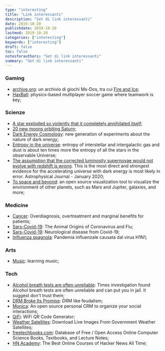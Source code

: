 ```yaml
---
type: "interesting"
title: "Link interessanti"
description: "Set di link interessanti"
date: 2019-10-20
publishdate: 2019-10-20
lastmod: 2019-10-20
categories: ["interesting"]
keywords: ["interesting"]
draft: false
toc: false
notesforauthors: "Set di link interessanti"
summary: "Set di link interessanti"
---
```


<h3>Gaming</h3>
<ul>
  <li>
    <a href="https://archive.org/details/softwarelibrary_msdos">archive.org</a>: un archivio di giochi Ms-Dos, tra cui <a href="https://www.mobygames.com/game/dos/fire-ice/release-info">Fire and Ice</a>;
  </li>
  <li>
    <a href="https://www.haxball.com/">HaxBall</a>: physics-based multiplayer soccer game where teamwork is key;
  </li>
</ul>

<h3>Scienze</h3>
<ul>
  <li>
    <a href="https://www.syfy.com/syfywire/across-the-universe-a-star-exploded-so-violently-that-it-completely-annihilated-itself">A star exploded so violently that it completely annihilated itself;</a>
  </li>
  <li>
    <a href="http://dtm.carnegiescience.edu/news/twenty-new-moons-found-orbiting-saturn">20 new moons orbiting Saturn;</a>
  </li>
  <li>
    <a href="https://physics.aps.org/articles/v13/1">Dark Energy Cosmology</a>: new generation of experiments about the nature of dark energy;
  </li>
  <li>
    <a href="https://johncarlosbaez.wordpress.com/2020/01/25/entropy-in-the-universe/">Entropy in the universe</a>: entropy of interstellar and intergalactic gas and dust is about ten times more the entropy of all the stars in the observable Universe;
  </li>
  <li>
    <a href="https://phys.org/news/2020-01-evidence-key-assumption-discovery-dark.html">The assumption that the corrected luminosity supernovae would not evolve with redshift is wrong</a>. This is the most direct and strongest evidence for the accelerating universe with dark energy is most likely in error. Astrophysical Journal - January 2020;
  </li>
  
  <li>
    <a href="https://www.openspaceproject.com/">To space and beyond</a>: an open source visualization tool to visualize the environment of other planets, such as Mars and Jupiter, galaxies, and more;
  </li>
</ul>

<h3>Medicine</h3>
<ul>
  <li>
    <a href="https://blogs.scientificamerican.com/cross-check/the-cancer-industry-hype-vs-reality/">Cancer</a>: Overdiagnosis, overtreatment and marginal benefits for patients;
  </li>
  <li>
    <a href="https://www.quantamagazine.org/how-do-animal-viruses-like-coronavirus-jump-species-20200225/">Sars-Covid-19</a>: The Animal Origins of Coronavirus and Flu;
  </li>
  <li>
    <a href="https://www.physiciansweekly.com/the-neuroinvasive-potential-of-sars-cov2-may-be-at-least-partially-responsible-for-the-respiratory-failure-of-covid-19-patients/">Sars-Covid-19</a>: Neurological disease from Covid-19;
  </li>
  <li>
    <a href="https://it.wikipedia.org/wiki/Influenza_spagnola">Influenza spagnola</a>: Pandemia influenzale causata dal virus H1N1;
  </li>
  
</ul>

<h3>Arts</h3>
<ul>
  <li>
    <a href="https://learningmusic.ableton.com/">Music</a>: learning music;
  </li>
</ul>

<h3>Tech</h3>
<ul>
  <li>
    <a href="https://www.nytimes.com/2019/11/03/business/drunk-driving-breathalyzer.html">Alcohol breath tests are often unreliable</a>: Times investigation found Alcohol breath tests are often unreliable and can put you in jail. It suggest don't trust them;
  </li>
  <li>
    <a href="https://locusmag.com/2019/09/cory-doctorow-drm-broke-its-promise/">DRM Broke Its Promise</a>: DRM like feudalism;
  </li>
  <li>
    <a href="https://www.monicahq.com/">Monica</a>: An open source personal CRM to organize your social interactions;
  </li>
  <li>
    <a href="https://qifi.org/">QiFi</a>: WiFi QR Code Generator;
  </li>
  <li>
    <a href="https://hackernoon.com/weather-sat-9620228789c8">Weather Satellites</a>: Download Live Images From Government Weather Satellites;
  </li>
  <li>
    <a href="https://www.freetechbooks.com/">freetechbooks.com</a>: Database of Free / Open Access Online Computer Science Books, Textbooks, and Lecture Notes;
  </li>
  <li>
    <a href="https://yahnd.com/academy/">HN Academy</a>: The Best Online Courses of Hacker News All Time;
  </li>
  
</ul>
